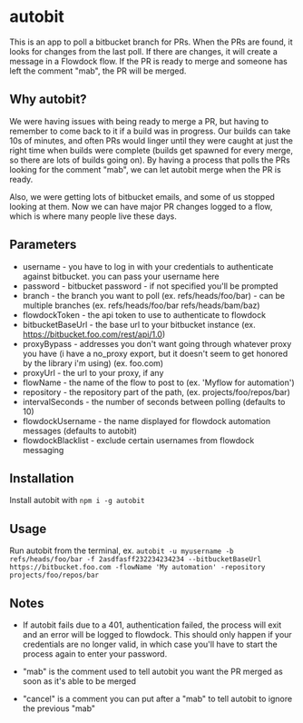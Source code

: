 # autobit

This is an app to poll a bitbucket branch for PRs.  When the PRs are found, it looks for changes from the last poll.  If there are changes, it will create a message in a Flowdock flow.  If the PR is ready to merge and someone has left the comment "mab", the PR will be merged.

## Why autobit?

We were having issues with being ready to merge a PR, but having to remember to come back to it if a build was in progress.  Our builds can take 10s of minutes, and often PRs would linger until they were caught at just the right time when builds were complete (builds get spawned for every merge, so there are lots of builds going on).  By having a process that polls the PRs looking for the comment "mab", we can let autobit merge when the PR is ready.

Also, we were getting lots of bitbucket emails, and some of us stopped looking at them.  Now we can have major PR changes logged to a flow, which is where many people live these days.

## Parameters

- username - you have to log in with your credentials to authenticate against bitbucket.  you can pass your username here
- password - bitbucket password - if not specified you'll be prompted
- branch - the branch you want to poll (ex. refs/heads/foo/bar) - can be multiple branches (ex. refs/heads/foo/bar refs/heads/bam/baz)
- flowdockToken - the api token to use to authenticate to flowdock
- bitbucketBaseUrl - the base url to your bitbucket instance (ex. https://bitbucket.foo.com/rest/api/1.0)
- proxyBypass - addresses you don't want going through whatever proxy you have (i have a no_proxy export, but it doesn't seem to get honored by the library i'm using) (ex. foo.com)
- proxyUrl - the url to your proxy, if any
- flowName - the name of the flow to post to (ex. 'Myflow for automation')
- repository - the repository part of the path, (ex. projects/foo/repos/bar)
- intervalSeconds - the number of seconds between polling (defaults to 10)
- flowdockUsername - the name displayed for flowdock automation messages (defaults to autobit)
- flowdockBlacklist - exclude certain usernames from flowdock messaging

## Installation

Install autobit with ```npm i -g autobit```

## Usage

Run autobit from the terminal, ex. ```autobit -u myusername -b refs/heads/foo/bar -f 2asdfasff232234234234 --bitbucketBaseUrl https://bitbucket.foo.com -flowName 'My automation' -repository projects/foo/repos/bar```

## Notes

- If autobit fails due to a 401, authentication failed, the process will exit and an error will be logged to flowdock.  This should only happen if your credentials are no longer valid, in which case you'll have to start the process again to enter your password.

- "mab" is the comment used to tell autobit you want the PR merged as soon as it's able to be merged
- "cancel" is a comment you can put after a "mab" to tell autobit to ignore the previous "mab"
